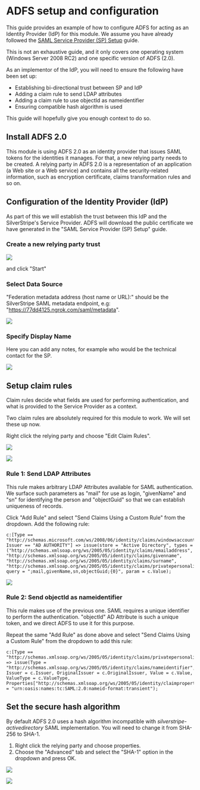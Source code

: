 # ADFS setup and configuration

This guide provides an example of how to configure ADFS for acting as an Identity Provider (IdP) for this module. We assume you have already followed the [SAML Service Provider (SP) Setup](docs/en/saml_setup.md) guide.

This is not an exhaustive guide, and it only covers one operating system (Windows Server 2008 RC2) and one specific version of ADFS (2.0).

As an implementor of the IdP, you will need to ensure the following have been set up:

* Establishing bi-directional trust between SP and IdP
* Adding a claim rule to send LDAP attributes
* Adding a claim rule to use objectId as nameidentifier
* Ensuring compatible hash algorithm is used

This guide will hopefully give you enough context to do so.

## Install ADFS 2.0

This module is using ADFS 2.0 as an identity provider that issues SAML tokens for the identities it manages.
For that, a new relying party needs to be created. A relying party in ADFS 2.0 is a representation of an
application (a Web site or a Web service) and contains all the security-related information, such as
encryption certificate, claims transformation rules and so on.

## Configuration of the Identity Provider (IdP)

As part of this we will establish the trust between this IdP and the SilverStripe's Service Provider. ADFS will download the public certificate we have generated in the "SAML Service Provider (SP) Setup" guide.

### Create a new relying party trust

![](img/create_relying_party.png)

and click "Start"

### Select Data Source

"Federation metadata address (host name or URL):" should be the SilverStripe SAML metadata endpoint, e.g:
"https://77dd4125.ngrok.com/saml/metadata".

![](img/add_metadata_from_endpoint.png)

### Specify Display Name

Here you can add any notes, for example who would be the technical contact for the SP.

![](img/add_notes.png)

## Setup claim rules

Claim rules decide what fields are used for performing authentication, and what is provided to the Service Provider as a context.

Two claim rules are absolutely required for this module to work. We will set these up now.

Right click the relying party and choose "Edit Claim Rules".

![](img/add_claims_rule.png)

![](img/send_claims_using_a_custom_rule.png)

### Rule 1: Send LDAP Attributes

This rule makes arbitrary LDAP Attributes available for SAML authentication. We surface such parameters as "mail" for use as login, "givenName" and "sn" for identifying the person and "objectGuid" so that we can establish uniqueness of records.

Click "Add Rule" and select "Send Claims Using a Custom Rule" from the dropdown.
Add the following rule:

	c:[Type == "http://schemas.microsoft.com/ws/2008/06/identity/claims/windowsaccountname", Issuer == "AD AUTHORITY"] => issue(store = "Active Directory", types = ("http://schemas.xmlsoap.org/ws/2005/05/identity/claims/emailaddress", "http://schemas.xmlsoap.org/ws/2005/05/identity/claims/givenname", "http://schemas.xmlsoap.org/ws/2005/05/identity/claims/surname", "http://schemas.xmlsoap.org/ws/2005/05/identity/claims/privatepersonalidentifier"), query = ";mail,givenName,sn,objectGuid;{0}", param = c.Value);
	
![](img/send_ldap_attributes.png)

### Rule 2: Send objectId as nameidentifier

This rule makes use of the previous one. SAML requires a unique identifier to perform the authentication. "objectId" AD Attribute is such a unique token, and we direct ADFS to use it for this purpose.

Repeat the same "Add Rule" as done above and select "Send Claims Using a Custom Rule" from the dropdown to add this rule:

	c:[Type == "http://schemas.xmlsoap.org/ws/2005/05/identity/claims/privatepersonalidentifier"] => issue(Type = "http://schemas.xmlsoap.org/ws/2005/05/identity/claims/nameidentifier", Issuer = c.Issuer, OriginalIssuer = c.OriginalIssuer, Value = c.Value, ValueType = c.ValueType, Properties["http://schemas.xmlsoap.org/ws/2005/05/identity/claimproperties/format"] = "urn:oasis:names:tc:SAML:2.0:nameid-format:transient");

## Set the secure hash algorithm

By default ADFS 2.0 uses a hash algorithm incompatible with *silverstripe-activedirectory* SAML implementation. You will need to change it from SHA-256 to SHA-1.

1. Right click the relying party and choose properties.
2. Choose the "Advanced" tab and select the "SHA-1" option in the dropdown and press OK.

![](img/1_set_encryption_to_sha1.png)

![](img/2_set_encryption_to_sha1.png)
